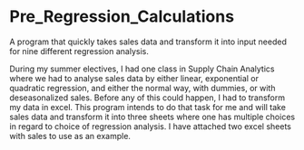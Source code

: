 # Pre_Regression_Calculations
A program that quickly takes sales data and transform it into input needed for nine different regression analysis.


During my summer electives, I had one class in Supply Chain Analytics where we had to analyse sales data by either linear, exponential or quadratic regression, and either the normal way, with dummies, or with deseasonalized sales. Before any of this could happen, I had to transform my data in excel. This program intends to do that task for me and will take sales data and transform it into three sheets where one has multiple choices in regard to choice of regression analysis. I have attached two excel sheets with sales to use as an example.
